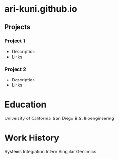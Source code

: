 # ari-kuni.github.io

## Projects
### Project 1
- Description
- Links

### Project 2
- Description
- Links

# Education
University of California, San Diego
B.S. Bioengineering

# Work History
Systems Integration Intern
Singular Genomics

